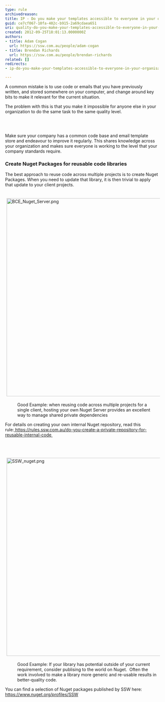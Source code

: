```yaml
---
type: rule
archivedreason: 
title: IP - Do you make your templates accessible to everyone in your organisation?
guid: ce7cf067-10fa-402c-b915-2a69cdaea651
uri: quality-do-you-make-your-templates-accessible-to-everyone-in-your-organisation
created: 2012-09-25T18:01:13.0000000Z
authors:
- title: Adam Cogan
  url: https://ssw.com.au/people/adam-cogan
- title: Brendan Richards
  url: https://ssw.com.au/people/brendan-richards
related: []
redirects:
- ip-do-you-make-your-templates-accessible-to-everyone-in-your-organisation

---
```



<p>​A common mistake&#160;is to use code or&#160;emails that you have previously written, and stored somewhere on your computer, and change around key bits to make it relevant for the current situation.</p>
                <p>The problem with this is that you make it impossible for anyone else in your organization to do the same task to the same quality level. </p>
<br><excerpt class='endintro'></excerpt><br>
<p>Make sure your company has a common code base and&#160;email template store and endeavour​ to improve it regularly. This shares knowledge across your organization and makes sure everyone is working to the level that your company standards require. </p><h3 class="ssw15-rteElement-H3">Create Nuget Packages for reusable code&#160;libraries</h3><p>The best approach to reuse code across multiple projects is to create Nuget Packages. When you need to update that library, it is then trivial to apply that update to your client projects.</p><p>​​<img src="/PublishingImages/BCE_Nuget_Server.png" alt="BCE_Nuget_Server.png" style="margin&#58;5px;width&#58;650px;" /><br></p><dd class="ssw15-rteElement-FigureGood">Good Example&#58; when reusing code across multiple projects for a single client, hosting your own Nuget Server provides an&#160;excellent way to manage shared private dependencies</dd><p>For details on creating your own internal Nuget repository, read this rule&#58;<a href="/_layouts/15/FIXUPREDIRECT.ASPX?WebId=3dfc0e07-e23a-4cbb-aac2-e778b71166a2&amp;TermSetId=07da3ddf-0924-4cd2-a6d4-a4809ae20160&amp;TermId=91a40442-d5ea-40a5-b442-33419f9fd369">&#160;https&#58;//rules.ssw.com.au/do-you-create-a-private-repository-for-reusable-internal-code​&#160;</a></p><p>​<br></p><p>​​<img src="/PublishingImages/SSW_nuget.png" alt="SSW_nuget.png" style="margin&#58;5px;width&#58;650px;" /><br></p><dd class="ssw15-rteElement-FigureGood">Good Example&#58; If your library has potential outside of your current requirement, consider publising to the world&#160;on Nuget.&#160;&#160;Often the work involved to make a library more generic and re-usable results in better-quality code.</dd><p class="ssw15-rteElement-P">You can find a selection of Nuget packages published by SSW here&#58;<br><a href="https&#58;//www.nuget.org/profiles/SSW">https&#58;//www.nuget.org/profiles/SSW​​</a><br></p><p class="ssw15-rteElement-P"><br></p><p class="ssw15-rteElement-P"><br></p>

            



